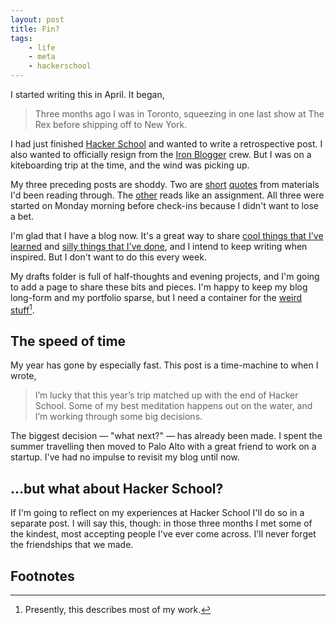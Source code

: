 ```yaml
---
layout: post
title: Fin?
tags:
    - life
    - meta
    - hackerschool
---
```


I started writing this in April. It began,

> Three months ago I was in Toronto, squeezing in one last show at The Rex before shipping off to New York.

I had just finished [Hacker School](https://www.hackerschool.com/) and wanted to write a retrospective post. I also wanted to officially resign from the [Iron Blogger](../iron-blogger/) crew. But I was on a kiteboarding trip at the time, and the wind was picking up.

My three preceding posts are shoddy. Two are [short](../a-language-for-weaklings/) [quotes](../accidental-reset/) from materials I'd been reading through. The [other](../the-cat's-whisker-detector/) reads like an assignment. All three were started on Monday morning before check-ins because I didn't want to lose a bet.

I'm glad that I have a blog now. It's a great way to share [cool things that I've learned](../window.clusterfuck/) and [silly things that I've done](../taking-the-average-tone/), and I intend to keep writing when inspired. But I don't want to do this every week.

My drafts folder is full of half-thoughts and evening projects, and I'm going to add a page to share these bits and pieces. I'm happy to keep my blog long-form and my portfolio sparse, but I need a container for the [weird stuff](http://ushld.rileyjshaw.com)[^1].

## The speed of time

My year has gone by especially fast. This post is a time-machine to when I wrote,

> I’m lucky that this year’s trip matched up with the end of Hacker School. Some of my best meditation happens out on the water, and I’m working through some big decisions.

The biggest decision — "what next?" — has already been made. I spent the summer travelling then moved to Palo Alto with a great friend to work on a startup. I've had no impulse to revisit my blog until now.

## ...but what about Hacker School?

If I'm going to reflect on my experiences at Hacker School I'll do so in a separate post. I will say this, though: in those three months I met some of the kindest, most accepting people I've ever come across. I'll never forget the friendships that we made.

## Footnotes

[^1]: Presently, this describes most of my work.
